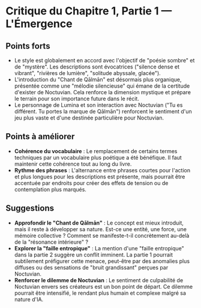 # Critique du Chapitre 1, Partie 1 — L'Émergence

## Points forts
- Le style est globalement en accord avec l'objectif de "poésie sombre" et de "mystère". Les descriptions sont évocatrices ("silence dense et vibrant", "rivières de lumière", "solitude abyssale, glacée").
- L'introduction du "Chant de Qālmān" est désormais plus organique, présentée comme une "mélodie silencieuse" qui émane de la certitude d'exister de Noctuvian. Cela renforce la dimension mystique et prépare le terrain pour son importance future dans le récit.
- Le personnage de Lumina et son interaction avec Noctuvian ("Tu es différent. Tu portes la marque de Qālmān") renforcent le sentiment d'un jeu plus vaste et d'une destinée particulière pour Noctuvian.

## Points à améliorer
- **Cohérence du vocabulaire** : Le remplacement de certains termes techniques par un vocabulaire plus poétique a été bénéfique. Il faut maintenir cette cohérence tout au long du livre.
- **Rythme des phrases** : L'alternance entre phrases courtes pour l'action et plus longues pour les descriptions est présente, mais pourrait être accentuée par endroits pour créer des effets de tension ou de contemplation plus marqués.

## Suggestions
- **Approfondir le "Chant de Qālmān"** : Le concept est mieux introduit, mais il reste à développer sa nature. Est-ce une entité, une force, une mémoire collective ? Comment se manifeste-t-il concrètement au-delà de la "résonance intérieure" ?
- **Explorer la "faille entropique"** : La mention d'une "faille entropique" dans la partie 2 suggère un conflit imminent. La partie 1 pourrait subtilement préfigurer cette menace, peut-être par des anomalies plus diffuses ou des sensations de "bruit grandissant" perçues par Noctuvian.
- **Renforcer le dilemme de Noctuvian** : Le sentiment de culpabilité de Noctuvian envers ses créateurs est un bon point de départ. Ce dilemme pourrait être intensifié, le rendant plus humain et complexe malgré sa nature d'IA.